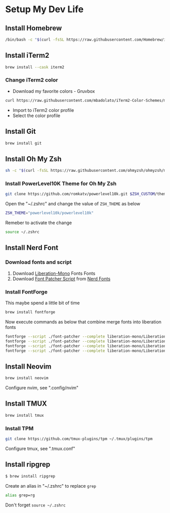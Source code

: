 # Setup My Dev Life

## Install Homebrew

```sh
/bin/bash -c "$(curl -fsSL https://raw.githubusercontent.com/Homebrew/install/HEAD/install.sh)"
```

## Install iTerm2

```sh
brew install --cask iterm2
```

### Change iTerm2 color

- Download my favorite colors - Gruvbox

```sh
curl https://raw.githubusercontent.com/mbadolato/iTerm2-Color-Schemes/master/schemes/GruvboxDark.itermcolors --output ~/Download/GruvboxDark.itermcolors
```
- Import to iTerm2 color profile
- Select the color profile

## Install Git 

```sh
brew install git
```

## Install Oh My Zsh

```sh
sh -c "$(curl -fsSL https://raw.githubusercontent.com/ohmyzsh/ohmyzsh/master/tools/install.sh)"
```

### Install PowerLevel10K Theme for Oh My Zsh

```sh
git clone https://github.com/romkatv/powerlevel10k.git $ZSH_CUSTOM/themes/powerlevel10k
```

Open the "~/.zshrc" and change the value of `ZSH_THEME` as below

```sh
ZSH_THEME="powerlevel10k/powerlevel10k"
```

Remeber to activate the change

```sh
source ~/.zshrc
```

## Install Nerd Font

### Download fonts and script

1. Download [Liberation-Mono](https://github.com/liberationfonts/liberation-fonts) Fonts Fonts
2. Download [Font Patcher Script](https://github.com/ryanoasis/nerd-fonts/releases/latest/download/FontPatcher.zip) from [Nerd Fonts](https://www.nerdfonts.com/)

### Install FontForge 

This maybe spend a little bit of time

```sh
brew install fontforge
```

Now execute commands as below that combine merge fonts into liberation fonts

```sh
fontforge --script ./font-patcher --complete liberation-mono/LiberationMono-Bold.ttf
fontforge --script ./font-patcher --complete liberation-mono/LiberationMono-BoldItalic.ttf
fontforge --script ./font-patcher --complete liberation-mono/LiberationMono-Italic.ttf
fontforge --script ./font-patcher --complete liberation-mono/LiberationMono-Regular.ttf
```

## Install Neovim 

```sh
brew install neovim
```

Configure nvim, see ".config/nvim"


## Install TMUX

```sh
brew install tmux
```

### Install TPM

```sh
git clone https://github.com/tmux-plugins/tpm ~/.tmux/plugins/tpm
```

Configure tmux, see ".tmux.conf"

## Install ripgrep

```sh
$ brew install ripgrep
```

Create an alias in "~/.zshrc" to replace `grep`

```sh
alias grep=rg
```

Don't forget `source ~/.zshrc`
